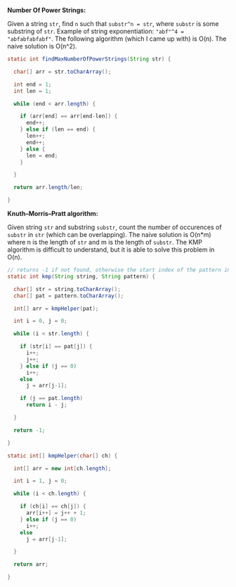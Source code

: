 **Number Of Power Strings:**

Given a string `str`, find `n` such that `substr^n = str`, where `substr` is some substring of `str`. Example of string exponentiation: `"abf"^4 = "abfabfabfabf"`. The following algorithm (which I came up with) is O(n). The naive solution is O(n^2).

``` java
static int findMaxNumberOfPowerStrings(String str) {

  char[] arr = str.toCharArray();

  int end = 1;
  int len = 1;

  while (end < arr.length) {

    if (arr[end] == arr[end-len]) {
      end++;
    } else if (len == end) {
      len++;
      end++;
    } else {
      len = end;
    }

  }

  return arr.length/len;

}
```

**Knuth–Morris–Pratt algorithm:**

Given string `str` and substring `substr`, count the number of occurences of `substr` in `str` (which can be overlapping). The naive solution is O(n*m) where n is the length of `str` and m is the length of `substr`. The KMP algorithm is difficult to understand, but it is able to solve this problem in O(n).

```java
// returns -1 if not found, otherwise the start index of the pattern in the string
static int kmp(String string, String pattern) {

  char[] str = string.toCharArray();
  char[] pat = pattern.toCharArray();

  int[] arr = kmpHelper(pat);

  int i = 0, j = 0;

  while (i < str.length) {

    if (str[i] == pat[j]) {
      i++;
      j++;
    } else if (j == 0)
      i++;
    else
      j = arr[j-1];

    if (j == pat.length)
      return i - j;

  }

  return -1;

}

static int[] kmpHelper(char[] ch) {

  int[] arr = new int[ch.length];

  int i = 1, j = 0;

  while (i < ch.length) {

    if (ch[i] == ch[j]) {
      arr[i++] = j++ + 1;
    } else if (j == 0)
      i++;
    else
      j = arr[j-1];

  }

  return arr;

}
```
